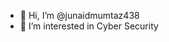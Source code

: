 - 👋 Hi, I’m @junaidmumtaz438
- 👀 I’m interested in Cyber Security

<!---
junaidmumtaz438/junaidmumtaz438 is a ✨ special ✨ repository because its `README.md` (this file) appears on your GitHub profile.
You can click the Preview link to take a look at your changes.
--->
